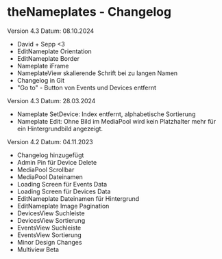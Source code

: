 # theNameplates - Changelog

Version 4.3
Datum: 08.10.2024
- David + Sepp <3
- EditNameplate Orientation
- EditNameplate Border
- Nameplate iFrame
- NameplateView skalierende Schrift bei zu langen Namen
- Changelog in Git
- "Go to" - Button von Events und Devices entfernt

Version 4.3
Datum: 28.03.2024
- Nameplate SetDevice: Index entfernt, alphabetische Sortierung
- Nameplate Edit: Ohne Bild im MediaPool wird kein Platzhalter mehr für ein Hintergrundbild angezeigt.  

Version 4.2
Datum: 04.11.2023
- Changelog hinzugefügt
- Admin Pin für Device Delete
- MediaPool Scrollbar
- MediaPool Dateinamen
- Loading Screen für Events Data
- Loading Screen für Devices Data
- EditNameplate Dateinamen für Hintergrund
- EditNameplate Image Pagination
- DevicesView Suchleiste
- DevicesView Sortierung
- EventsView Suchleiste
- EventsView Sortierung
- Minor Design Changes
- Multiview Beta
